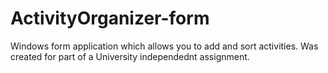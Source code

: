 # ActivityOrganizer-form
Windows form application which allows you to add and sort activities. Was created for part of a University independednt assignment.

